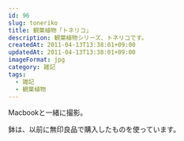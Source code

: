 ```yaml
---
id: 96
slug: toneriko
title: 観葉植物「トネリコ」
description: 観葉植物シリーズ、トネリコです。
createdAt: 2011-04-13T13:38:01+09:00
updatedAt: 2011-04-13T13:38:01+09:00
imageFormat: jpg
category: 雑記
tags:
  - 雑記
  - 観葉植物
---
```


Macbookと一緒に撮影。

<app-photo-image article-id="96" img-file-name="palants_toneriko.jpg" caption="観葉植物「トネリコ」"></app-photo-image>

鉢は、以前に無印良品で購入したものを使っています。
